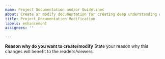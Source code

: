 ```yaml
---
name: Project Documentation and/or Guidelines
about: Create or modify documentation for creating deep understanding of the project
title: Project Documentation Modification
labels: enhancement
assignees: ''

---
```


**Reason why do you want to create/modify**
State your reason why this changes will benefit to the readers/viewers.
